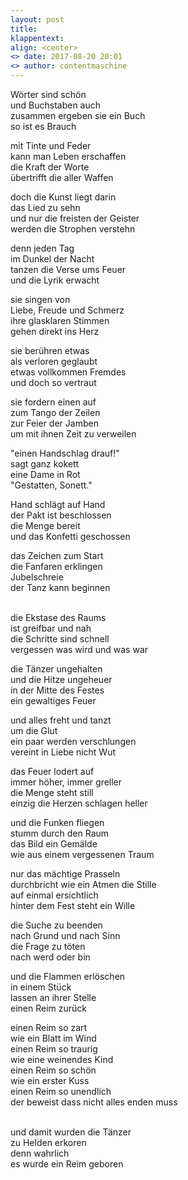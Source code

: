 ```yaml
---
layout: post
title: 
klappentext:
align: <center>
<> date: 2017-08-20 20:01
<> author: contentmaschine
---
```


Wörter sind schön <br>
und Buchstaben auch <br>
zusammen ergeben sie ein Buch <br>
so ist es Brauch <br>

mit Tinte und Feder <br>
kann man Leben erschaffen <br>
die Kraft der Worte <br>
übertrifft die aller Waffen <br>

doch die Kunst liegt darin <br>
das Lied zu sehn <br>
und nur die freisten der Geister <br>
werden die Strophen verstehn <br>

denn jeden Tag <br>
im Dunkel der Nacht <br>
tanzen die Verse ums Feuer <br>
und die Lyrik erwacht <br>

sie singen von <br>
Liebe, Freude und Schmerz <br>
ihre glasklaren Stimmen <br>
gehen direkt ins Herz <br>

sie berühren etwas <br>
als verloren geglaubt <br>
etwas vollkommen Fremdes <br>
und doch so vertraut <br>

sie fordern einen auf <br>
zum Tango der Zeilen <br>
zur Feier der Jamben <br>
um mit ihnen Zeit zu verweilen <br>

"einen Handschlag drauf!" <br>
sagt ganz kokett <br>
eine Dame in Rot <br>
"Gestatten, Sonett." <br>

Hand schlägt auf Hand <br>
der Pakt ist beschlossen <br>
die Menge bereit <br>
und das Konfetti geschossen <br>

das Zeichen zum Start <br>
die Fanfaren erklingen <br>
Jubelschreie <br>
der Tanz kann beginnen <br> <br>


die Ekstase des Raums <br>
ist greifbar und nah <br>
die Schritte sind schnell <br>
vergessen was wird und was war <br>

die Tänzer ungehalten <br>
und die Hitze ungeheuer <br>
in der Mitte des Festes <br>
ein gewaltiges Feuer <br>

und alles freht und tanzt <br>
um die Glut <br>
ein paar werden verschlungen <br>
vereint in Liebe nicht Wut <br>

das Feuer lodert auf <br>
immer höher, immer greller <br>
die Menge steht still <br>
einzig die Herzen schlagen heller <br>

und die Funken fliegen <br>
stumm durch den Raum <br>
das Bild ein Gemälde <br>
wie aus einem vergessenen Traum <br>

nur das mächtige Prasseln <br>
durchbricht wie ein Atmen die Stille <br>
auf einmal ersichtlich <br>
hinter dem Fest steht ein Wille <br>

die Suche zu beenden <br>
nach Grund und nach Sinn <br>
die Frage zu töten <br>
nach werd oder bin <br>

und die Flammen erlöschen <br>
in einem Stück <br>
lassen an ihrer Stelle <br>
einen Reim zurück <br>

einen Reim so zart <br>
wie ein Blatt im Wind <br>
einen Reim so traurig <br>
wie eine weinendes Kind <br>
einen Reim so schön <br>
wie ein erster Kuss <br>
einen Reim so unendlich <br>
der beweist dass nicht alles enden muss <br> <br>


und damit wurden die Tänzer <br>
zu Helden erkoren <br>
denn wahrlich <br>
es wurde ein Reim geboren <br>
